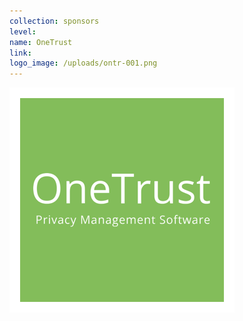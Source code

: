 ```yaml
---
collection: sponsors
level:
name: OneTrust
link:
logo_image: /uploads/ontr-001.png
---
```



![](/uploads/versions/ontr-001---x----360-360x---.png)